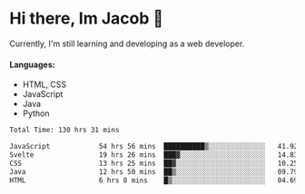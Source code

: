 # Hi there, Im Jacob 👋
Currently, I'm still learning and developing as a web developer.

#### Languages:
- HTML, CSS
- JavaScript
- Java
- Python

<!--START_SECTION:waka-->

```txt
Total Time: 130 hrs 31 mins

JavaScript            54 hrs 56 mins  ██████████▒░░░░░░░░░░░░░░   41.92 %
Svelte                19 hrs 26 mins  ███▓░░░░░░░░░░░░░░░░░░░░░   14.83 %
CSS                   13 hrs 25 mins  ██▓░░░░░░░░░░░░░░░░░░░░░░   10.25 %
Java                  12 hrs 50 mins  ██▒░░░░░░░░░░░░░░░░░░░░░░   09.79 %
HTML                  6 hrs 8 mins    █▒░░░░░░░░░░░░░░░░░░░░░░░   04.69 %
```

<!--END_SECTION:waka-->
